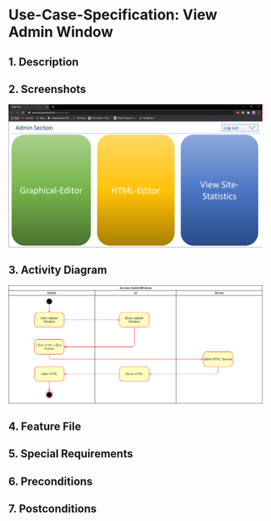 # Use-Case-Specification: View Admin Window
## 1. Description
## 2. Screenshots
![AdminWindow.png](https://github.com/IkindoWebEdit/ikindo-docs/blob/main/UC_AdminWindow.png)
## 3. Activity Diagram
![ActivityDiagram.png](https://github.com/IkindoWebEdit/ikindo-docs/blob/main/ActivityDiagram_ViewHTMLEditor.png)
## 4. Feature File
## 5. Special Requirements
## 6. Preconditions
## 7. Postconditions
